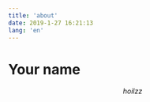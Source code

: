 ```yaml
---
title: 'about'
date: 2019-1-27 16:21:13
lang: 'en'
---
```


# Your name

<div align="center">

_hoilzz_

</div>
